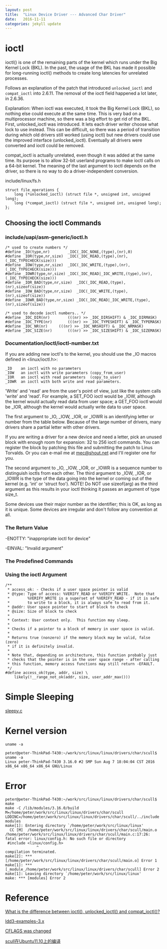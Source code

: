 ```yaml
---
layout: post
title:  "Linux Device Driver --- Advanced Char Driver"
date:   2016-11-11 
categories: jekyll update
---
```


# ioctl

ioctl() is one of the remaining parts of the kernel which runs under the Big Kernel Lock (BKL). In the past, the usage of the BKL has made it possible for long-running ioctl() methods to create long latencies for unrelated processes.

Follows an explanation of the patch that introduced `unlocked_ioctl` and `compat_ioctl` into 2.6.11. The removal of the ioctl field happened a lot later, in 2.6.36.

Explanation: When ioctl was executed, it took the Big Kernel Lock (BKL), so nothing else could execute at the same time. This is very bad on a multiprocessor machine, so there was a big effort to get rid of the BKL. First, unlocked_ioctl was introduced. It lets each driver writer choose what lock to use instead. This can be difficult, so there was a period of transition during which old drivers still worked (using ioctl) but new drivers could use the improved interface (unlocked_ioctl). Eventually all drivers were converted and ioctl could be removed.

compat_ioctl is actually unrelated, even though it was added at the same time. Its purpose is to allow 32-bit userland programs to make ioctl calls on a 64-bit kernel. The meaning of the last argument to ioctl depends on the driver, so there is no way to do a driver-independent conversion.

include/linux/fs.h

	struct file_operations {
		long (*unlocked_ioctl) (struct file *, unsigned int, unsigned long);
		long (*compat_ioctl) (struct file *, unsigned int, unsigned long);
	};



## Choosing the ioctl Commands


### include/uapi/asm-generic/ioctl.h

	/* used to create numbers */
	#define _IO(type,nr)		_IOC(_IOC_NONE,(type),(nr),0)
	#define _IOR(type,nr,size)	_IOC(_IOC_READ,(type),(nr),(_IOC_TYPECHECK(size)))
	#define _IOW(type,nr,size)	_IOC(_IOC_WRITE,(type),(nr),(_IOC_TYPECHECK(size)))
	#define _IOWR(type,nr,size)	_IOC(_IOC_READ|_IOC_WRITE,(type),(nr),(_IOC_TYPECHECK(size)))
	#define _IOR_BAD(type,nr,size)	_IOC(_IOC_READ,(type),(nr),sizeof(size))
	#define _IOW_BAD(type,nr,size)	_IOC(_IOC_WRITE,(type),(nr),sizeof(size))
	#define _IOWR_BAD(type,nr,size)	_IOC(_IOC_READ|_IOC_WRITE,(type),(nr),sizeof(size))

	/* used to decode ioctl numbers.. */
	#define _IOC_DIR(nr)		(((nr) >> _IOC_DIRSHIFT) & _IOC_DIRMASK)
	#define _IOC_TYPE(nr)		(((nr) >> _IOC_TYPESHIFT) & _IOC_TYPEMASK)
	#define _IOC_NR(nr)		(((nr) >> _IOC_NRSHIFT) & _IOC_NRMASK)
	#define _IOC_SIZE(nr)		(((nr) >> _IOC_SIZESHIFT) & _IOC_SIZEMASK)


### Documentation/ioctl/ioctl-number.txt

If you are adding new ioctl's to the kernel, you should use the _IO
macros defined in <linux/ioctl.h>:

    _IO    an ioctl with no parameters
    _IOW   an ioctl with write parameters (copy_from_user)
    _IOR   an ioctl with read parameters  (copy_to_user)
    _IOWR  an ioctl with both write and read parameters.

'Write' and 'read' are from the user's point of view, just like the
system calls 'write' and 'read'.  For example, a SET_FOO ioctl would
be _IOW, although the kernel would actually read data from user space;
a GET_FOO ioctl would be _IOR, although the kernel would actually write
data to user space.

The first argument to _IO, _IOW, _IOR, or _IOWR is an identifying letter
or number from the table below.  Because of the large number of drivers,
many drivers share a partial letter with other drivers.

If you are writing a driver for a new device and need a letter, pick an
unused block with enough room for expansion: 32 to 256 ioctl commands.
You can register the block by patching this file and submitting the
patch to Linus Torvalds.  Or you can e-mail me at <mec@shout.net> and
I'll register one for you.

The second argument to _IO, _IOW, _IOR, or _IOWR is a sequence number
to distinguish ioctls from each other.  The third argument to _IOW,
_IOR, or _IOWR is the type of the data going into the kernel or coming
out of the kernel (e.g.  'int' or 'struct foo').  NOTE!  Do NOT use
sizeof(arg) as the third argument as this results in your ioctl thinking
it passes an argument of type size_t.

Some devices use their major number as the identifier; this is OK, as
long as it is unique.  Some devices are irregular and don't follow any
convention at all.



### The Return Value

-ENOTTY: "inappropriate ioctl for device"

-EINVAL: "Invalid argument"


### The Predefined Commands


### Using the ioctl Argument

	/**
	 * access_ok: - Checks if a user space pointer is valid
	 * @type: Type of access: %VERIFY_READ or %VERIFY_WRITE.  Note that
	 *        %VERIFY_WRITE is a superset of %VERIFY_READ - if it is safe
	 *        to write to a block, it is always safe to read from it.
	 * @addr: User space pointer to start of block to check
	 * @size: Size of block to check
	 *
	 * Context: User context only.  This function may sleep.
	 *
	 * Checks if a pointer to a block of memory in user space is valid.
	 *
	 * Returns true (nonzero) if the memory block may be valid, false (zero)
	 * if it is definitely invalid.
	 *
	 * Note that, depending on architecture, this function probably just
	 * checks that the pointer is in the user space range - after calling
	 * this function, memory access functions may still return -EFAULT.
	 */
	#define access_ok(type, addr, size) \
		likely(!__range_not_ok(addr, size, user_addr_max()))

# Simple Sleeping

[sleepy.c](/code_for_post/ldd/examples/misc-modules/sleepy.c)





















# Kernel version

`uname -a`

	peter@peter-ThinkPad-T430:~/work/src/linux/linux/drivers/char/scull$ uname -a
	Linux peter-ThinkPad-T430 3.16.0 #2 SMP Sun Aug 7 18:04:04 CST 2016 x86_64 x86_64 x86_64 GNU/Linux


# Error

	peter@peter-ThinkPad-T430:~/work/src/linux/linux/drivers/char/scull$ make
	make -C /lib/modules/3.16.0/build M=/home/peter/work/src/linux/linux/drivers/char/scull LDDINC=/home/peter/work/src/linux/linux/drivers/char/scull/../include modules
	make[1]: Entering directory `/home/peter/work/src/linux/linux'
	  CC [M]  /home/peter/work/src/linux/linux/drivers/char/scull/main.o
	/home/peter/work/src/linux/linux/drivers/char/scull/main.c:17:26: fatal error: linux/config.h: No such file or directory
	 #include <linux/config.h>
				  ^
	compilation terminated.
	make[2]: *** [/home/peter/work/src/linux/linux/drivers/char/scull/main.o] Error 1
	make[1]: *** [_module_/home/peter/work/src/linux/linux/drivers/char/scull] Error 2
	make[1]: Leaving directory `/home/peter/work/src/linux/linux'
	make: *** [modules] Error 2




# Reference

[What is the difference between ioctl(), unlocked_ioctl() and compat_ioctl()?
](http://unix.stackexchange.com/questions/4711/what-is-the-difference-between-ioctl-unlocked-ioctl-and-compat-ioctl)

[ldd3-examples-3.x](https://github.com/duxing2007/ldd3-examples-3.x)

[CFLAGS was changed](http://blog.chinaunix.net/uid-24467128-id-3125691.html)

[scull在Ubuntu11.10上的编译](http://www.cnblogs.com/xiaoya901109/archive/2012/11/21/2780789.html)


